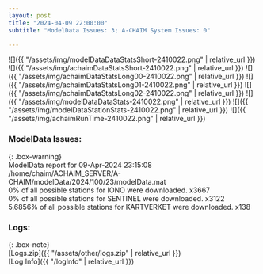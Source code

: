 ```yaml
---
layout: post
title: "2024-04-09 22:00:00"
subtitle: "ModelData Issues: 3; A-CHAIM System Issues: 0"

---
```


![]({{ "/assets/img/modelDataDataStatsShort-2410022.png" | relative_url }})
![]({{ "/assets/img/achaimDataStatsShort-2410022.png" | relative_url }})
![]({{ "/assets/img/achaimDataStatsLong00-2410022.png" | relative_url }})
![]({{ "/assets/img/achaimDataStatsLong01-2410022.png" | relative_url }})
![]({{ "/assets/img/achaimDataStatsLong02-2410022.png" | relative_url }})
![]({{ "/assets/img/modelDataDataStats-2410022.png" | relative_url }})
![]({{ "/assets/img/modelDataStationStats-2410022.png" | relative_url }})
![]({{ "/assets/img/achaimRunTime-2410022.png" | relative_url }})


### ModelData Issues:  
  
{: .box-warning}  
 ModelData report for 09-Apr-2024 23:15:08   
 /home/chaim/ACHAIM_SERVER/A-CHAIM/modelData/2024/100/23/modelData.mat   
 0% of all possible stations for IONO were downloaded. x3667   
 0% of all possible stations for SENTINEL were downloaded. x3122   
 5.6856% of all possible stations for KARTVERKET were downloaded. x138   
  


### Logs:  
  
{: .box-note}  
[Logs.zip]({{ "/assets/other/logs.zip" | relative_url }})  
[Log Info]({{ "/logInfo" | relative_url }})  

